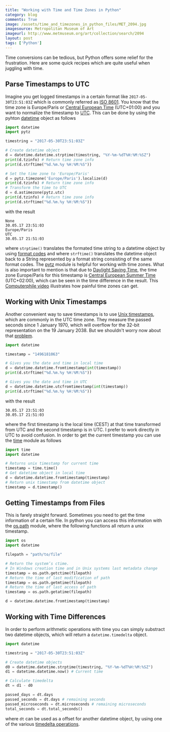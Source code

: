 ```yaml
---
title: "Working with Time and Time Zones in Python"
category: blog
comments: True
image: /assets/time_and_timezones_in_python_files/MET_2094.jpg
imagesource: Metropolitan Museum of Art
imageurl: http://www.metmuseum.org/art/collection/search/2094
layout: post
tags: ['Python']
---
```

Time conversions can be tedious, but Python offers some relief for the frustration. Here are some quick recipes which are quite useful when juggling with time.


## Parse Timestamps to UTC

Imagine you get logged timestamps in a certain format like `2017-05-30T23:51:03Z` which is commonly referred as [ISO 8601][iso_8601]. You know that the time zone is Europe/Paris or [Central European Time][cet] (UTC+01:00) and you want to normalize the timestamp to [UTC][utc]. This can be done by using the pyhton [datetime][datetime] object as follows

```python
import datetime
import pytz

timestring = "2017-05-30T23:51:03Z"

# Create datetime object
d = datetime.datetime.strptime(timestring, "%Y-%m-%dT%H:%M:%SZ")
print(d.tzinfo) # Return time zone info
print(d.strftime("%d.%m.%y %H:%M:%S"))

# Set the time zone to 'Europe/Paris'
d = pytz.timezone('Europe/Paris').localize(d)
print(d.tzinfo) # Return time zone info
# Transform the time to UTC
d = d.astimezone(pytz.utc)
print(d.tzinfo) # Return time zone info
print(d.strftime("%d.%m.%y %H:%M:%S"))
```

with the result

```
None
30.05.17 23:51:03
Europe/Paris
UTC
30.05.17 21:51:03
```

where `strptime()` translates the formated time string to a datetime object by using [format codes][strftime] and where `strftime()` translates the datetime object back to a String represented by a format string consisting of the same format codes. The [pytz][pytz] module is helpful for working with time zones. What is also important to mention is that due to [Daylight Saving Time][dst], the time zone Europe/Paris for this timestamp is [Central European Summer Time][cest] (UTC+02:00), which can be seen in the time difference in the result. This [Computerphile video][computerphile] illustrates how painful time zones can get.


## Working with Unix Timestamps

Another convenient way to save timestamps is to use [Unix timestamps][unixtime], which are commonly in the UTC time zone. They measure the passed seconds since 1 January 1970, which will overflow for the 32-bit representation on the 19 January 2038. But we shouldn't worry now about that [problem][year2038problem].

```python
import datetime

timestamp = "1496181063"

# Gives you the date and time in local time
d = datetime.datetime.fromtimestamp(int(timestamp))
print(d.strftime("%d.%m.%y %H:%M:%S"))

# Gives you the date and time in UTC
d = datetime.datetime.utcfromtimestamp(int(timestamp))
print(d.strftime("%d.%m.%y %H:%M:%S"))
```

with the result

```
30.05.17 23:51:03
30.05.17 21:51:03
```

where the first timestamp is the local time (CEST) at that time transformed from UTC and the second timestamp is in UTC. I prefer to work directly in UTC to avoid confusion. In order to get the current timestamp you can use the [time][time] module as follows

```python
import time
import datetime

# Returns unix timestamp for current time
timestamp = time.time()
# Get datetime object in local time
d = datetime.datetime.fromtimestamp(timestamp)
# Return unix timestamp from datetime object
timestamp = d.timestamp()
```


## Getting Timestamps from Files

This is farely straight forward. Sometimes you need to get the time information of a certain file. In python you can access this information with the [os.path][os.path] module, where the following functions all return a unix timestamp.

```python
import os
import datetime

filepath = "path/to/file"

# Return the system’s ctime. 
# In Windows creation time and in Unix systems last metadata change
timestamp = os.path.getctime(filepath)
# Return the time of last modification of path
timestamp = os.path.getmtime(filepath)
# Return the time of last access of path
timestamp = os.path.getatime(filepath)

d = datetime.datetime.fromtimestamp(timestamp)
```


## Working with Time Differences

In order to perform arithmetic operations with time you can simply substract two datetime objects, which will return a `datetime.timedelta` object.

```python
import datetime

timestring = "2017-05-30T23:51:03Z"

# Create datetime objects
d0 = datetime.datetime.strptime(timestring, "%Y-%m-%dT%H:%M:%SZ")
d1 = datetime.datetime.now() # Current time

# Calculate timedelta
dt = d1 - d0

passed_days = dt.days
passed_seconds = dt.days # remaining seconds
passed_microseconds = dt.microseconds # remaining microseconds
total_seconds = dt.total_seconds()
```

where `dt` can be used as a offset for another datetime object, by using one of the various [timedelta operations][timedelta].


[utc]: https://en.wikipedia.org/wiki/Coordinated_Universal_Time
[dst]: https://en.wikipedia.org/wiki/Daylight_saving_time
[cet]: https://en.wikipedia.org/wiki/Central_European_Time
[cest]: https://en.wikipedia.org/wiki/Central_European_Summer_Time
[iso_8601]: https://en.wikipedia.org/wiki/ISO_8601
[unixtime]: https://en.wikipedia.org/wiki/Unix_time
[datetime]: https://docs.python.org/3/library/datetime.html
[calender]: https://docs.python.org/3/library/calendar.html
[timedelta]: https://docs.python.org/3/library/datetime.html#timedelta-objects
[time]: https://docs.python.org/3/library/time.html
[pytz]: http://pytz.sourceforge.net/
[strftime]: https://docs.python.org/2/library/datetime.html#strftime-strptime-behavior
[year2038problem]: https://en.wikipedia.org/wiki/Year_2038_problem
[computerphile]: https://www.youtube.com/watch?v=-5wpm-gesOY
[os.path]: https://docs.python.org/2/library/os.path.html